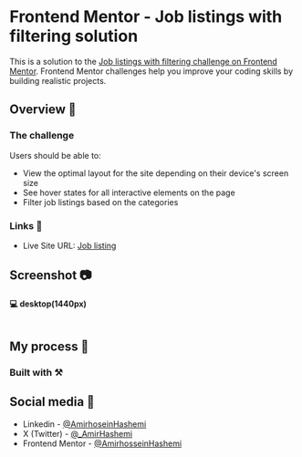 # Frontend Mentor - Job listings with filtering solution

This is a solution to the [Job listings with filtering challenge on Frontend Mentor](https://www.frontendmentor.io/challenges/job-listings-with-filtering-ivstIPCt). Frontend Mentor challenges help you improve your coding skills by building realistic projects.

## Overview 🧾

### The challenge

Users should be able to:

- View the optimal layout for the site depending on their device's screen size
- See hover states for all interactive elements on the page
- Filter job listings based on the categories

### Links 🔗

- Live Site URL: [Job listing]()

## Screenshot 📷

#### 💻 desktop(1440px)

![]()

## My process 🚀

### Built with ⚒

## Social media 📱

- Linkedin - [@AmirhoseinHashemi](https://linkedin.com/in/amirhoseinhashemi)
- X (Twitter) - [@\_AmirHashemi](https://twitter.com/_AmirHashemi)
- Frontend Mentor - [@AmirhosseinHashemi](https://www.frontendmentor.io/profile/AmirhosseinHashemi)
